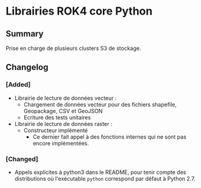 # Librairies ROK4 core Python

## Summary

Prise en charge de plusieurs clusters S3 de stockage.

## Changelog

### [Added]

* Librairie de lecture de données vecteur :
  * Chargement de données vecteur pour des fichiers shapefile, Geopackage, CSV et GeoJSON
  * Ecriture des tests unitaires
* Librairie de lecture de données raster :
  * Constructeur implémenté
    * Ce dernier fait appel à des fonctions internes qui ne sont pas encore implémentées.

### [Changed]

* Appels explicites à python3 dans le README, pour tenir compte des distributions où l'exécutable `python` correspond par défaut à Python 2.7.

<!-- 
### [Added]

### [Changed]

### [Deprecated]

### [Removed]

### [Fixed]

### [Security] 
-->
